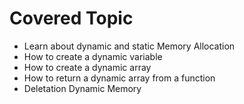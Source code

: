 # Covered Topic

- Learn about dynamic and static Memory Allocation
- How to create a dynamic variable
- How to create a dynamic array
- How to return a dynamic array from a function
- Deletation Dynamic Memory
